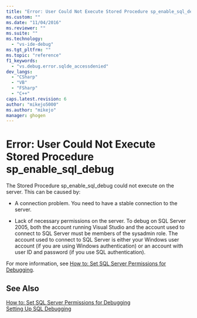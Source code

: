 ```yaml
---
title: "Error: User Could Not Execute Stored Procedure sp_enable_sql_debug | Microsoft Docs"
ms.custom: ""
ms.date: "11/04/2016"
ms.reviewer: ""
ms.suite: ""
ms.technology: 
  - "vs-ide-debug"
ms.tgt_pltfrm: ""
ms.topic: "reference"
f1_keywords: 
  - "vs.debug.error.sqlde_accessdenied"
dev_langs: 
  - "CSharp"
  - "VB"
  - "FSharp"
  - "C++"
caps.latest.revision: 6
author: "mikejo5000"
ms.author: "mikejo"
manager: ghogen
---
```

# Error: User Could Not Execute Stored Procedure sp_enable_sql_debug
The Stored Procedure sp_enable_sql_debug could not execute on the server. This can be caused by:  
  
-   A connection problem. You need to have a stable connection to the server.  
  
-   Lack of necessary permissions on the server. To debug on SQL Server 2005, both the account running Visual Studio and the account used to connect to SQL Server must be members of the sysadmin role. The account used to connect to SQL Server is either your Windows user account (if you are using Windows authentication) or an account with user ID and password (if you use SQL authentication).  
  
 For more information, see [How to: Set SQL Server Permissions for Debugging](http://msdn.microsoft.com/en-us/84e088d0-0409-41d4-841b-f5d4b0fda414).  
  
## See Also  
 [How to: Set SQL Server Permissions for Debugging](http://msdn.microsoft.com/en-us/84e088d0-0409-41d4-841b-f5d4b0fda414)   
 [Setting Up SQL Debugging](http://msdn.microsoft.com/en-us/3db09e68-edcc-42de-9c22-4e97cfd55ab3)